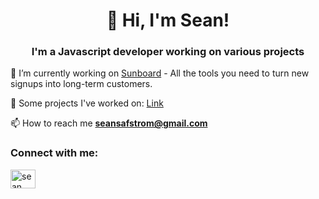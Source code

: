 <h1 align="center">👋 Hi, I'm Sean!</h1>
<h3 align="center">I'm a Javascript developer working on various projects</h3>


🔭 I’m currently working on [Sunboard](https://sunboardhq.com/) - All the tools you need to turn new signups into long-term customers.

🚧 Some projects I've worked on: [Link](https://seansafstrom.com)

📫 How to reach me **seansafstrom@gmail.com**


<h3 align="left">Connect with me:</h3>
<p align="left">
<a href="https://linkedin.com/in/sean-safstrom" target="_blank"><img align="center" src="https://raw.githubusercontent.com/rahuldkjain/github-profile-readme-generator/master/src/images/icons/Social/linked-in-alt.svg" alt="sean säfström" height="30" width="40" /></a>
</p>
